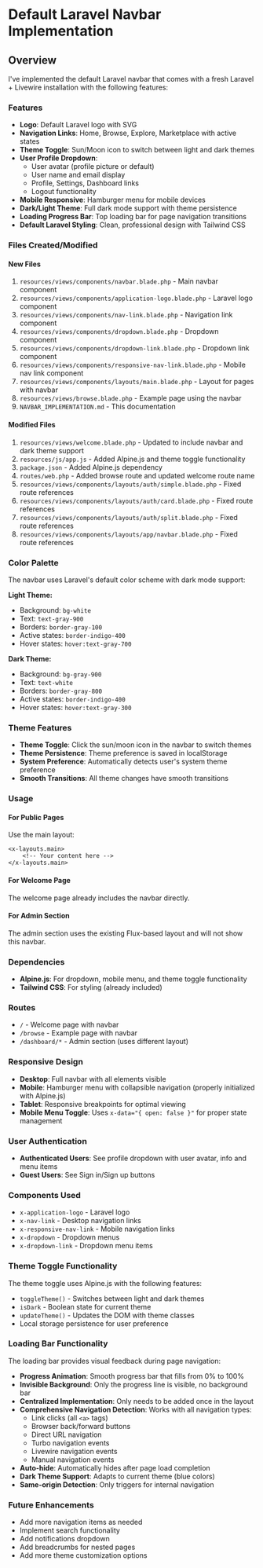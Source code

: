 # Default Laravel Navbar Implementation

## Overview
I've implemented the default Laravel navbar that comes with a fresh Laravel + Livewire installation with the following features:

### Features
- **Logo**: Default Laravel logo with SVG
- **Navigation Links**: Home, Browse, Explore, Marketplace with active states
- **Theme Toggle**: Sun/Moon icon to switch between light and dark themes
- **User Profile Dropdown**: 
  - User avatar (profile picture or default)
  - User name and email display
  - Profile, Settings, Dashboard links
  - Logout functionality
- **Mobile Responsive**: Hamburger menu for mobile devices
- **Dark/Light Theme**: Full dark mode support with theme persistence
- **Loading Progress Bar**: Top loading bar for page navigation transitions
- **Default Laravel Styling**: Clean, professional design with Tailwind CSS

### Files Created/Modified

#### New Files
1. `resources/views/components/navbar.blade.php` - Main navbar component
2. `resources/views/components/application-logo.blade.php` - Laravel logo component
3. `resources/views/components/nav-link.blade.php` - Navigation link component
4. `resources/views/components/dropdown.blade.php` - Dropdown component
5. `resources/views/components/dropdown-link.blade.php` - Dropdown link component
6. `resources/views/components/responsive-nav-link.blade.php` - Mobile nav link component
7. `resources/views/components/layouts/main.blade.php` - Layout for pages with navbar
8. `resources/views/browse.blade.php` - Example page using the navbar
9. `NAVBAR_IMPLEMENTATION.md` - This documentation

#### Modified Files
1. `resources/views/welcome.blade.php` - Updated to include navbar and dark theme support
2. `resources/js/app.js` - Added Alpine.js and theme toggle functionality
3. `package.json` - Added Alpine.js dependency
4. `routes/web.php` - Added browse route and updated welcome route name
5. `resources/views/components/layouts/auth/simple.blade.php` - Fixed route references
6. `resources/views/components/layouts/auth/card.blade.php` - Fixed route references
7. `resources/views/components/layouts/auth/split.blade.php` - Fixed route references
8. `resources/views/components/layouts/app/navbar.blade.php` - Fixed route references

### Color Palette
The navbar uses Laravel's default color scheme with dark mode support:

**Light Theme:**
- Background: `bg-white`
- Text: `text-gray-900`
- Borders: `border-gray-100`
- Active states: `border-indigo-400`
- Hover states: `hover:text-gray-700`

**Dark Theme:**
- Background: `bg-gray-900`
- Text: `text-white`
- Borders: `border-gray-800`
- Active states: `border-indigo-400`
- Hover states: `hover:text-gray-300`

### Theme Features
- **Theme Toggle**: Click the sun/moon icon in the navbar to switch themes
- **Theme Persistence**: Theme preference is saved in localStorage
- **System Preference**: Automatically detects user's system theme preference
- **Smooth Transitions**: All theme changes have smooth transitions

### Usage

#### For Public Pages
Use the main layout:
```blade
<x-layouts.main>
    <!-- Your content here -->
</x-layouts.main>
```

#### For Welcome Page
The welcome page already includes the navbar directly.

#### For Admin Section
The admin section uses the existing Flux-based layout and will not show this navbar.

### Dependencies
- **Alpine.js**: For dropdown, mobile menu, and theme toggle functionality
- **Tailwind CSS**: For styling (already included)

### Routes
- `/` - Welcome page with navbar
- `/browse` - Example page with navbar
- `/dashboard/*` - Admin section (uses different layout)

### Responsive Design
- **Desktop**: Full navbar with all elements visible
- **Mobile**: Hamburger menu with collapsible navigation (properly initialized with Alpine.js)
- **Tablet**: Responsive breakpoints for optimal viewing
- **Mobile Menu Toggle**: Uses `x-data="{ open: false }"` for proper state management

### User Authentication
- **Authenticated Users**: See profile dropdown with user avatar, info and menu items
- **Guest Users**: See Sign in/Sign up buttons

### Components Used
- `x-application-logo` - Laravel logo
- `x-nav-link` - Desktop navigation links
- `x-responsive-nav-link` - Mobile navigation links
- `x-dropdown` - Dropdown menus
- `x-dropdown-link` - Dropdown menu items

### Theme Toggle Functionality
The theme toggle uses Alpine.js with the following features:
- `toggleTheme()` - Switches between light and dark themes
- `isDark` - Boolean state for current theme
- `updateTheme()` - Updates the DOM with theme classes
- Local storage persistence for user preference

### Loading Bar Functionality
The loading bar provides visual feedback during page navigation:
- **Progress Animation**: Smooth progress bar that fills from 0% to 100%
- **Invisible Background**: Only the progress line is visible, no background bar
- **Centralized Implementation**: Only needs to be added once in the layout
- **Comprehensive Navigation Detection**: Works with all navigation types:
  - Link clicks (all `<a>` tags)
  - Browser back/forward buttons
  - Direct URL navigation
  - Turbo navigation events
  - Livewire navigation events
  - Manual navigation events
- **Auto-hide**: Automatically hides after page load completion
- **Dark Theme Support**: Adapts to current theme (blue colors)
- **Same-origin Detection**: Only triggers for internal navigation

### Future Enhancements
- Add more navigation items as needed
- Implement search functionality
- Add notifications dropdown
- Add breadcrumbs for nested pages
- Add more theme customization options
